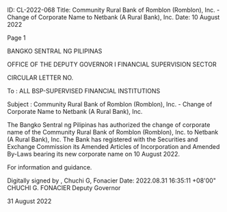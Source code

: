 ID: CL-2022-068
Title: Community Rural Bank of Romblon (Romblon), Inc. - Change of Corporate Name to Netbank (A Rural Bank), Inc.
Date: 10 August 2022

Page 1

BANGKO SENTRAL NG PILIPINAS

OFFICE OF THE DEPUTY GOVERNOR I FINANCIAL SUPERVISION SECTOR

CIRCULAR LETTER NO.

To : ALL BSP-SUPERVISED FINANCIAL INSTITUTIONS

Subject : Community Rural Bank of Romblon (Romblon), Inc. - Change of Corporate Name to Netbank (A Rural Bank), Inc.

The Bangko Sentral ng Pilipinas has authorized the change of corporate name of the Community Rural Bank of Romblon (Romblon), Inc. to Netbank (A Rural Bank), Inc. The Bank has registered with the Securities and Exchange Commission its Amended Articles of Incorporation and Amended By-Laws bearing its new corporate name on 10 August 2022.

For information and guidance.

Digitally signed by , Chuchi G, Fonacier Date: 2022.08.31 16:35:11 +08'00" CHUCHI G. FONACIER Deputy Governor

31 August 2022